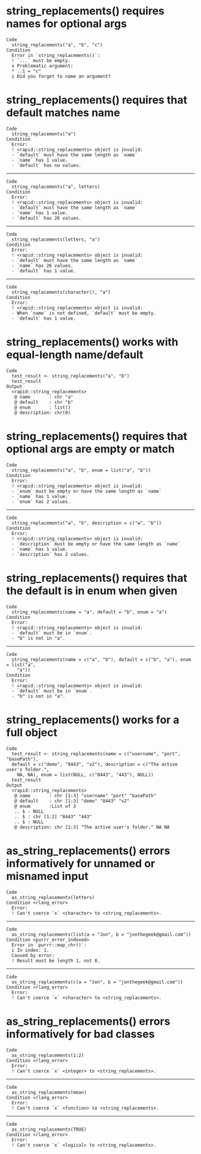 # string_replacements() requires names for optional args

    Code
      string_replacements("a", "b", "c")
    Condition
      Error in `string_replacements()`:
      ! `...` must be empty.
      x Problematic argument:
      * ..1 = "c"
      i Did you forget to name an argument?

# string_replacements() requires that default matches name

    Code
      string_replacements("a")
    Condition
      Error:
      ! <rapid::string_replacements> object is invalid:
      - `default` must have the same length as `name`
      - `name` has 1 value.
      - `default` has no values.

---

    Code
      string_replacements("a", letters)
    Condition
      Error:
      ! <rapid::string_replacements> object is invalid:
      - `default` must have the same length as `name`
      - `name` has 1 value.
      - `default` has 26 values.

---

    Code
      string_replacements(letters, "a")
    Condition
      Error:
      ! <rapid::string_replacements> object is invalid:
      - `default` must have the same length as `name`
      - `name` has 26 values.
      - `default` has 1 value.

---

    Code
      string_replacements(character(), "a")
    Condition
      Error:
      ! <rapid::string_replacements> object is invalid:
      - When `name` is not defined, `default` must be empty.
      - `default` has 1 value.

# string_replacements() works with equal-length name/default

    Code
      test_result <- string_replacements("a", "b")
      test_result
    Output
      <rapid::string_replacements>
       @ name       : chr "a"
       @ default    : chr "b"
       @ enum       : list()
       @ description: chr(0) 

# string_replacements() requires that optional args are empty or match

    Code
      string_replacements("a", "b", enum = list("a", "b"))
    Condition
      Error:
      ! <rapid::string_replacements> object is invalid:
      - `enum` must be empty or have the same length as `name`
      - `name` has 1 value.
      - `enum` has 2 values.

---

    Code
      string_replacements("a", "b", description = c("a", "b"))
    Condition
      Error:
      ! <rapid::string_replacements> object is invalid:
      - `description` must be empty or have the same length as `name`
      - `name` has 1 value.
      - `description` has 2 values.

# string_replacements() requires that the default is in enum when given

    Code
      string_replacements(name = "a", default = "b", enum = "a")
    Condition
      Error:
      ! <rapid::string_replacements> object is invalid:
      - `default` must be in `enum`.
      - "b" is not in "a".

---

    Code
      string_replacements(name = c("a", "b"), default = c("b", "a"), enum = list("a",
        "a"))
    Condition
      Error:
      ! <rapid::string_replacements> object is invalid:
      - `default` must be in `enum`.
      - "b" is not in "a".

# string_replacements() works for a full object

    Code
      test_result <- string_replacements(name = c("username", "port", "basePath"),
      default = c("demo", "8443", "v2"), description = c("The active user's folder.",
        NA, NA), enum = list(NULL, c("8443", "443"), NULL))
      test_result
    Output
      <rapid::string_replacements>
       @ name       : chr [1:3] "username" "port" "basePath"
       @ default    : chr [1:3] "demo" "8443" "v2"
       @ enum       :List of 3
       .. $ : NULL
       .. $ : chr [1:2] "8443" "443"
       .. $ : NULL
       @ description: chr [1:3] "The active user's folder." NA NA

# as_string_replacements() errors informatively for unnamed or misnamed input

    Code
      as_string_replacements(letters)
    Condition <rlang_error>
      Error:
      ! Can't coerce `x` <character> to <string_replacements>.

---

    Code
      as_string_replacements(list(a = "Jon", b = "jonthegeek@gmail.com"))
    Condition <purrr_error_indexed>
      Error in `purrr::map_chr()`:
      i In index: 1.
      Caused by error:
      ! Result must be length 1, not 0.

---

    Code
      as_string_replacements(c(a = "Jon", b = "jonthegeek@gmail.com"))
    Condition <rlang_error>
      Error:
      ! Can't coerce `x` <character> to <string_replacements>.

# as_string_replacements() errors informatively for bad classes

    Code
      as_string_replacements(1:2)
    Condition <rlang_error>
      Error:
      ! Can't coerce `x` <integer> to <string_replacements>.

---

    Code
      as_string_replacements(mean)
    Condition <rlang_error>
      Error:
      ! Can't coerce `x` <function> to <string_replacements>.

---

    Code
      as_string_replacements(TRUE)
    Condition <rlang_error>
      Error:
      ! Can't coerce `x` <logical> to <string_replacements>.

